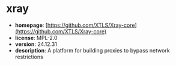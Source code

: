 # xray

- **homepage**: [https://github.com/XTLS/Xray-core](https://github.com/XTLS/Xray-core)
- **license**: MPL-2.0
- **version**: 24.12.31
- **description**: A platform for building proxies to bypass network restrictions

